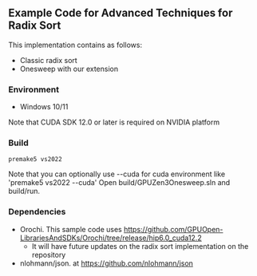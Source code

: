 ## Example Code for Advanced Techniques for Radix Sort 
This implementation contains as follows: 
- Classic radix sort
- Onesweep with our extension

### Environment
- Windows 10/11

Note that CUDA SDK 12.0 or later is required on NVIDIA platform

### Build

```
premake5 vs2022
```

Note that you can optionally use --cuda for cuda environment like 'premake5 vs2022 --cuda'
Open build/GPUZen3Onesweep.sln and build/run.

### Dependencies 
- Orochi. This sample code uses https://github.com/GPUOpen-LibrariesAndSDKs/Orochi/tree/release/hip6.0_cuda12.2
    - It will have future updates on the radix sort implementation on the repository
- nlohmann/json. at https://github.com/nlohmann/json
